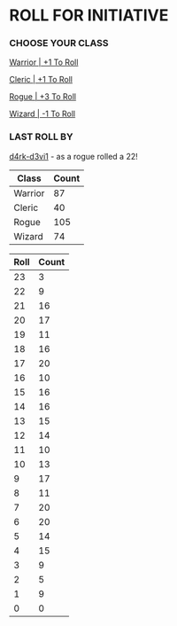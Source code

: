 # ROLL FOR INITIATIVE
### CHOOSE YOUR CLASS

[Warrior | +1 To Roll](https://github.com/benjaminsampica/benjaminsampica/issues/new?title=roll%7Cwarrior&body=Just+click+%27Submit+new+issue%27.)

[Cleric | +1 To Roll](https://github.com/benjaminsampica/benjaminsampica/issues/new?title=roll%7Ccleric&body=Just+click+%27Submit+new+issue%27.)

[Rogue | +3 To Roll](https://github.com/benjaminsampica/benjaminsampica/issues/new?title=roll%7Crogue&body=Just+click+%27Submit+new+issue%27.)

[Wizard | -1 To Roll](https://github.com/benjaminsampica/benjaminsampica/issues/new?title=roll%7Cwizard&body=Just+click+%27Submit+new+issue%27.)
### LAST ROLL BY
[d4rk-d3vi1](https://www.github.com/d4rk-d3vi1) - as a rogue rolled a 22!

|Class|Count|
|-|-|
|Warrior|87|
|Cleric|40|
|Rogue|105|
|Wizard|74|

|Roll|Count|
|-|-|
|23|3
|22|9
|21|16
|20|17
|19|11
|18|16
|17|20
|16|10
|15|16
|14|16
|13|15
|12|14
|11|10
|10|13
|9|17
|8|11
|7|20
|6|20
|5|14
|4|15
|3|9
|2|5
|1|9
|0|0
